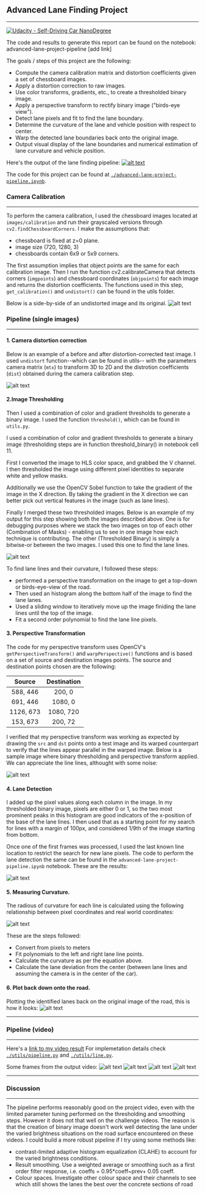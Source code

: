 ## Advanced Lane Finding Project
---
[![Udacity - Self-Driving Car NanoDegree](https://s3.amazonaws.com/udacity-sdc/github/shield-carnd.svg)](http://www.udacity.com/drive)

The code and results to generate this report can be found on the notebook: advanced-lane-project-pipeline [add link]

The goals / steps of this project are the following:

* Compute the camera calibration matrix and distortion coefficients given a set of chessboard images.
* Apply a distortion correction to raw images.
* Use color transforms, gradients, etc., to create a thresholded binary image.
* Apply a perspective transform to rectify binary image ("birds-eye view").
* Detect lane pixels and fit to find the lane boundary.
* Determine the curvature of the lane and vehicle position with respect to center.
* Warp the detected lane boundaries back onto the original image.
* Output visual display of the lane boundaries and numerical estimation of lane curvature and vehicle position.

[//]: # (Image References)

[image0]: ./writeup_images/output1.png "Undistorted"
[image1]: ./writeup_images/undistorted_output.png "Undistorted"
[image2]: ./writeup_images/undistorted_road.png "Undistorted Road"
[image3]: ./writeup_images/threshold.png "Thesholded Road"
[image4]: ./writeup_images/warped_lines.png "Warped Lines"
[image5]: ./writeup_images/lane_detected.png "Lane Detected"
[image6]: ./writeup_images/curvature.png "Curvature"
[image7]: ./writeup_images/plotting_back.png "Plotting"
[image8]: ./writeup_images/output1.png "Output"
[image9]: ./writeup_images/output2.png "Output"
[image10]: ./writeup_images/output3.png "Output"
[image11]: ./writeup_images/output4.png "Output"
[video1]: ./project_video_out.mp4 "Video"

Here's the output of the lane finding pipeline: 
[![alt text][image0]](https://youtu.be/0c_CSzzUDe8)

The code for this project can be found at [`./advanced-lane-project-pipeline.ipynb`](./advanced-lane-project-pipeline.ipynb). 


### Camera Calibration
---
To perform the camera calibration, I used the chessboard images located at `images/calibration` and run their grayscaled versions through `cv2.findChessboardCorners`. I make the assumptions that:
- chessboard is fixed at z=0 plane.
- image size (720, 1280, 3)  
- chessboards contain 6x9 or 5x9 corners. 

The first assumption implies that object points are the same for each calibration image. Then I run the function cv2.calibrateCamera that detects corners (`imgpoints`) and chessboard coordinates (`objpoints`) for each image and returns the distortion coefficients.
The functions used in this step, `get_calibration()` and `undistort()` can be found in the utils folder.  

Below is a side-by-side of an undistorted image and its original.
![alt text][image1]

### Pipeline (single images)
---
#### 1. Camera distortion correction
Below is an example of a before and after distortion-corrected test image. I used `undistort` function--which can be found in utils-- with the parameters camera matrix (`mtx`) to transform 3D to 2D and the distrotion coefficients (`dist`) obtained during the camera calibration step. 

![alt text][image2]

#### 2.Image Thresholding
Then I used a combination of color and gradient thresholds to generate a binary image. I used the function `threshold()`, which can be found in `utils.py`.

I used a combination of color and gradient thresholds to generate a binary image (thresholding steps are in function threshold_binary() in notebook cell 11.

First I converted the image to HLS color space, and grabbed the V channel. I then thresholded the image using different pixel identities to separate white and yellow masks.

Additionally we use the OpenCV Sobel function to take the gradient of the image in the X direction. By taking the gradient in the X direction we can better pick out vertical features in the image (such as lane lines).

Finally I merged these two thresholded images. Below is an example of my output for this step showing both the images described above. One is for debugging purposes where we stack the two images on top of each other (Combination of Masks) - enabling us to see in one image how each technique is contributing. The other (Thresholded Binary) is simply a bitwise-or between the two images. I used this one to find the lane lines.

![alt text][image3]

To find lane lines and their curvature, I followed these steps:
- performed a perspective transformation on the image to get a top-down or birds-eye-view of the road.
- Then used an histogram along the bottom half of the image to find the lane lanes.
- Used a sliding window to iteratively move up the image finiding the lane lines until the top of the image. 
- Fit a second order polynomial to find the lane line pixels. 

#### 3. Perspective Transformation

The code for my perspective transform uses OpenCV's `getPerspectiveTransform()` and `warpPerspective()` functions and is based on a set of source and destination images points. The source and destination points chosen are the following: 

| Source        | Destination   | 
|:-------------:|:-------------:| 
| 588, 446      | 200, 0        | 
| 691, 446      | 1080, 0       |
| 1126, 673     | 1080, 720     |
| 153, 673      | 200, 72       |

I verified that my perspective transform was working as expected by drawing the `src` and `dst` points onto a test image and its warped counterpart to verify that the lines appear parallel in the warped image. Below is a sample image where binary thresholding and perspective transform applied. We can appreciate the line lines, althought with some noise: 

![alt text][image4]

#### 4. Lane Detection
I added up the pixel values along each column in the image. In my thresholded binary image, pixels are either 0 or 1, so the two most prominent peaks in this histogram are good indicators of the x-position of the base of the lane lines. I then used that as a starting point for my search for lines with a margin of 100px, and considered 1/9th of the image starting from bottom.

Once one of the first frames was processed, I used the last known line location to restrict the search for new lane pixels. The code to perform the lane detection  the same can be found in the `advanced-lane-project-pipeline.ipynb` notebook. These are the results:

![alt text][image5]

#### 5. Measuring Curvature.

The radious of curvature for each line is calculated using the following relationship between pixel coordinates and real world coordinates:

![alt text][image6]

These are the steps followed:
- Convert from pixels to meters
- Fit polynomials to the left and right lane line points.
- Calculate the curvature as per the equation above.
- Calculate the lane deviation from the center (between lane lines and assuming the camera is in the center of the car).

#### 6. Plot back down onto the road.

Plotting the identified lanes back on the original image of the road, this is how it looks: 
![alt text][image7]

---

### Pipeline (video)
---

Here's a [link to my video result](./project_video_out.mp4)
For implemetation details check [`./utils/pipeline.py`](./utils/pipeline.py) and [`./utils/line.py`](./utils/line.py).

Some frames from the output video:
![alt text][image8]
![alt text][image9]
![alt text][image10]
![alt text][image11]

---

### Discussion
---
The pipeline performs reasonably good on the project video, even with the limited parameter tuning performed on the thresholding and smoothing steps. However it does not that well on the challenge videos. The reason is that the creation of binary image doesn't work well detecting the lane under the varied brightness situations on the road surface encountered on these videos. 
I could build a more robust pipeline if I try using some methods like:
- contrast-limited adaptive histogram equalization (CLAHE) to account for the varied brightness conditions.
- Result smoothing. Use a weighted average or smoothing such as a first order filter response, i.e. coeffs = 0.95*coeff~prev+ 0.05 coeff.
- Colour spaces. Investigate other colour space and their channels to see which still shows the lanes the best over the concrete sections of road